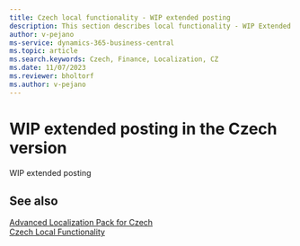 ```yaml
---
title: Czech local functionality - WIP extended posting
description: This section describes local functionality - WIP Extended Posting in the Czech version of Business Central.
author: v-pejano
ms-service: dynamics-365-business-central
ms.topic: article
ms.search.keywords: Czech, Finance, Localization, CZ
ms.date: 11/07/2023
ms.reviewer: bholtorf
ms.author: v-pejano
---
```


# WIP extended posting in the Czech version

WIP extended posting

## See also

[Advanced Localization Pack for Czech](ui-extensions-advanced-localization-pack-cz.md)  
[Czech Local Functionality](czech-local-functionality.md)  
